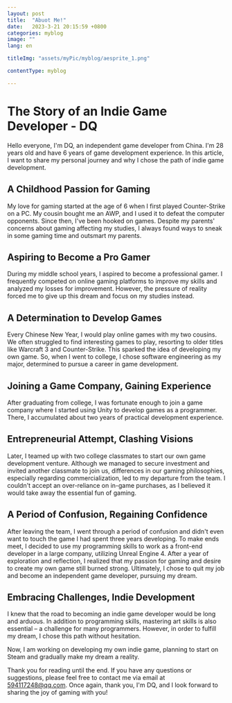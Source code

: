 ```yaml
---
layout: post
title:  "Abuot Me!"
date:   2023-3-21 20:15:59 +0800
categories: myblog
image: ""
lang: en

titleImg: "assets/myPic/myblog/aesprite_1.png"

contentType: myblog

---
```



# The Story of an Indie Game Developer - DQ
Hello everyone, I'm DQ, an independent game developer from China. I'm 28 years old and have 6 years of game development experience. In this article, I want to share my personal journey and why I chose the path of indie game development.

## A Childhood Passion for Gaming
My love for gaming started at the age of 6 when I first played Counter-Strike on a PC. My cousin bought me an AWP, and I used it to defeat the computer opponents. Since then, I've been hooked on games. Despite my parents' concerns about gaming affecting my studies, I always found ways to sneak in some gaming time and outsmart my parents.

## Aspiring to Become a Pro Gamer
During my middle school years, I aspired to become a professional gamer. I frequently competed on online gaming platforms to improve my skills and analyzed my losses for improvement. However, the pressure of reality forced me to give up this dream and focus on my studies instead.

## A Determination to Develop Games
Every Chinese New Year, I would play online games with my two cousins. We often struggled to find interesting games to play, resorting to older titles like Warcraft 3 and Counter-Strike. This sparked the idea of developing my own game. So, when I went to college, I chose software engineering as my major, determined to pursue a career in game development.

## Joining a Game Company, Gaining Experience
After graduating from college, I was fortunate enough to join a game company where I started using Unity to develop games as a programmer. There, I accumulated about two years of practical development experience.

## Entrepreneurial Attempt, Clashing Visions
Later, I teamed up with two college classmates to start our own game development venture. Although we managed to secure investment and invited another classmate to join us, differences in our gaming philosophies, especially regarding commercialization, led to my departure from the team. I couldn't accept an over-reliance on in-game purchases, as I believed it would take away the essential fun of gaming.

## A Period of Confusion, Regaining Confidence
After leaving the team, I went through a period of confusion and didn't even want to touch the game I had spent three years developing. To make ends meet, I decided to use my programming skills to work as a front-end developer in a large company, utilizing Unreal Engine 4. After a year of exploration and reflection, I realized that my passion for gaming and desire to create my own game still burned strong. Ultimately, I chose to quit my job and become an independent game developer, pursuing my dream.

## Embracing Challenges, Indie Development
I knew that the road to becoming an indie game developer would be long and arduous. In addition to programming skills, mastering art skills is also essential – a challenge for many programmers. However, in order to fulfill my dream, I chose this path without hesitation.

Now, I am working on developing my own indie game, planning to start on Steam and gradually make my dream a reality.

Thank you for reading until the end. If you have any questions or suggestions, please feel free to contact me via email at 594117248@qq.com. Once again, thank you, I'm DQ, and I look forward to sharing the joy of gaming with you!